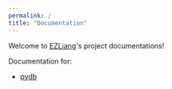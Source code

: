 ```yaml
---
permalink: /
title: "Documentation"
---
```

Welcome to [EZLiang](https://github.com/EZLiang)'s project documentations!

Documentation for:
 * [pydb](pydb)